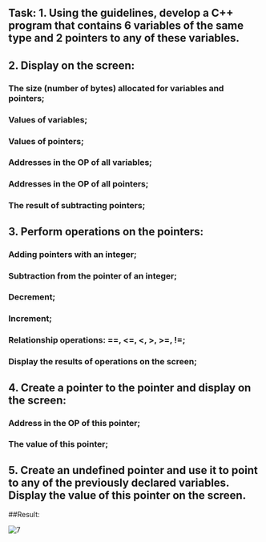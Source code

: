 ## Task: 1. Using the guidelines, develop a C++ program that contains 6 variables of the same type and 2 pointers to any of these variables.
## 2. Display on the screen: 
### The size (number of bytes) allocated for variables and pointers;
### Values of variables; 
### Values of pointers; 
### Addresses in the OP of all variables; 
### Addresses in the OP of all pointers; 
### The result of subtracting pointers; 
## 3. Perform operations on the pointers: 
### Adding pointers with an integer; 
### Subtraction from the pointer of an integer; 
### Decrement;
### Increment; 
### Relationship operations: ==, <=, <, >, >=, !=; 
### Display the results of operations on the screen; 
## 4. Create a pointer to the pointer and display on the screen:
### Address in the OP of this pointer;
### The value of this pointer;
## 5. Create an undefined pointer and use it to point to any of the previously declared variables. Display the value of this pointer on the screen.

##Result:

![7](https://github.com/demurre/CPPLearning/assets/117121382/88e9ad4c-8730-4357-addb-b1db82201585)

